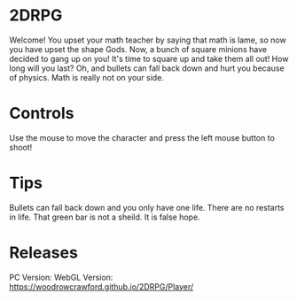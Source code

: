 # 2DRPG
Welcome! You upset your math teacher by saying that math is lame, so now you have upset the shape Gods.
Now, a bunch of square minions have decided to gang up on you! It's time to square up and take them all out! How long will you last?
Oh, and bullets can fall back down and hurt you because of physics. Math is really not on your side.


# Controls
Use the mouse to move the character and press the left mouse button to shoot! 

# Tips
Bullets can fall back down and you only have one life. There are no restarts in life.
That green bar is not a sheild. It is false hope.

# Releases
PC Version: 
WebGL Version: https://woodrowcrawford.github.io/2DRPG/Player/
